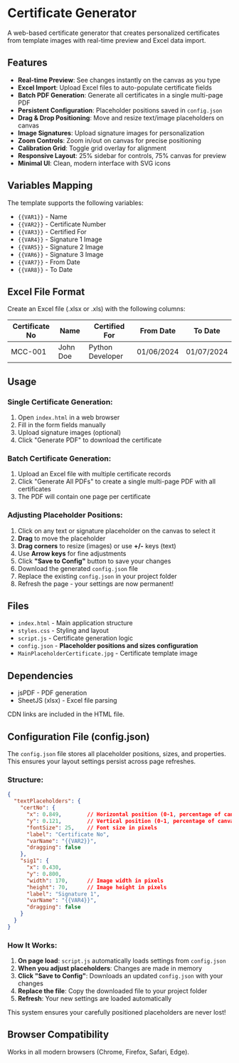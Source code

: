 # Certificate Generator

A web-based certificate generator that creates personalized certificates from template images with real-time preview and Excel data import.

## Features

- **Real-time Preview**: See changes instantly on the canvas as you type
- **Excel Import**: Upload Excel files to auto-populate certificate fields
- **Batch PDF Generation**: Generate all certificates in a single multi-page PDF
- **Persistent Configuration**: Placeholder positions saved in `config.json`
- **Drag & Drop Positioning**: Move and resize text/image placeholders on canvas
- **Image Signatures**: Upload signature images for personalization
- **Zoom Controls**: Zoom in/out on canvas for precise positioning
- **Calibration Grid**: Toggle grid overlay for alignment
- **Responsive Layout**: 25% sidebar for controls, 75% canvas for preview
- **Minimal UI**: Clean, modern interface with SVG icons

## Variables Mapping

The template supports the following variables:

- `{{VAR1}}` - Name
- `{{VAR2}}` - Certificate Number
- `{{VAR3}}` - Certified For
- `{{VAR4}}` - Signature 1 Image
- `{{VAR5}}` - Signature 2 Image
- `{{VAR6}}` - Signature 3 Image
- `{{VAR7}}` - From Date
- `{{VAR8}}` - To Date

## Excel File Format

Create an Excel file (.xlsx or .xls) with the following columns:

| Certificate No | Name | Certified For | From Date | To Date |
|----------------|------|---------------|-----------|---------|
| MCC-001 | John Doe | Python Developer | 01/06/2024 | 01/07/2024 |

## Usage

### Single Certificate Generation:
1. Open `index.html` in a web browser
2. Fill in the form fields manually
3. Upload signature images (optional)
4. Click "Generate PDF" to download the certificate

### Batch Certificate Generation:
1. Upload an Excel file with multiple certificate records
2. Click "Generate All PDFs" to create a single multi-page PDF with all certificates
3. The PDF will contain one page per certificate

### Adjusting Placeholder Positions:
1. Click on any text or signature placeholder on the canvas to select it
2. **Drag** to move the placeholder
3. **Drag corners** to resize (images) or use **+/-** keys (text)
4. Use **Arrow keys** for fine adjustments
5. Click **"Save to Config"** button to save your changes
6. Download the generated `config.json` file
7. Replace the existing `config.json` in your project folder
8. Refresh the page - your settings are now permanent!

## Files

- `index.html` - Main application structure
- `styles.css` - Styling and layout
- `script.js` - Certificate generation logic
- `config.json` - **Placeholder positions and sizes configuration**
- `MainPlaceholderCertificate.jpg` - Certificate template image

## Dependencies

- jsPDF - PDF generation
- SheetJS (xlsx) - Excel file parsing

CDN links are included in the HTML file.

## Configuration File (config.json)

The `config.json` file stores all placeholder positions, sizes, and properties. This ensures your layout settings persist across page refreshes.

### Structure:
```json
{
  "textPlaceholders": {
    "certNo": {
      "x": 0.849,        // Horizontal position (0-1, percentage of canvas width)
      "y": 0.121,        // Vertical position (0-1, percentage of canvas height)
      "fontSize": 25,    // Font size in pixels
      "label": "Certificate No",
      "varName": "{{VAR2}}",
      "dragging": false
    },
    "sig1": {
      "x": 0.430,
      "y": 0.800,
      "width": 170,      // Image width in pixels
      "height": 70,      // Image height in pixels
      "label": "Signature 1",
      "varName": "{{VAR4}}",
      "dragging": false
    }
  }
}
```

### How It Works:
1. **On page load**: `script.js` automatically loads settings from `config.json`
2. **When you adjust placeholders**: Changes are made in memory
3. **Click "Save to Config"**: Downloads an updated `config.json` with your changes
4. **Replace the file**: Copy the downloaded file to your project folder
5. **Refresh**: Your new settings are loaded automatically

This system ensures your carefully positioned placeholders are never lost!

## Browser Compatibility

Works in all modern browsers (Chrome, Firefox, Safari, Edge).
